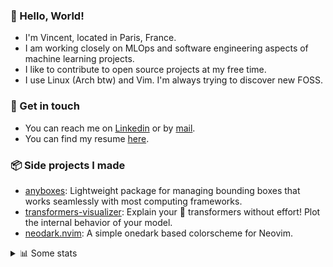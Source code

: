 ### 👋 Hello, World!

- I'm Vincent, located in Paris, France.
- I am working closely on MLOps and software engineering aspects of machine learning projects.
- I like to contribute to open source projects at my free time.
- I use Linux (Arch btw) and Vim. I'm always trying to discover new FOSS.

### 🔗 Get in touch

- You can reach me on [Linkedin](https://www.linkedin.com/in/vincent-duchauffour-3a9641155/) or by [mail](mailto:vincent.duchauffour@proton.me).
- You can find my resume [here](https://raw.githubusercontent.com/VDuchauffour/resume/main/resume.pdf).

### 📦 Side projects I made

- [anyboxes](https://github.com/VDuchauffour/anyboxes): Lightweight package for managing bounding boxes that works seamlessly with most computing frameworks.
- [transformers-visualizer](https://github.com/VDuchauffour/transformers-visualizer): Explain your 🤗 transformers without effort! Plot the internal behavior of your model. 
- [neodark.nvim](https://github.com/VDuchauffour/neodark.nvim): A simple onedark based colorscheme for Neovim.

<details><summary>📊 Some stats</summary>  
  
<p align="center">
  <img alt="VDuchauffour's github stats" src="https://github-readme-stats.vercel.app/api?username=VDuchauffour&include_all_commits=true&show_icons=true&theme=react"/>
  <br />
  <img alt="VDuchauffour's streak stats" src="https://streak-stats.demolab.com?user=VDuchauffour&theme=react"/>
  <br />
  <img alt="VDuchauffour's language stats" src="https://github-readme-stats.vercel.app/api/top-langs/?username=VDuchauffour&count_private=true&include_all_commits=true&show_icons=true&layout=compact&theme=react"/>
  <!--   <br />
  <img alt="VDuchauffour's Wakatime stats" src="https://github-readme-stats.vercel.app/api/wakatime?username=VDuchauffour&theme=react"/> -->
</p>

#### 🧭 Wakatime stats
<!--START_SECTION:waka-->
![Code Time](http://img.shields.io/badge/Code%20Time-1%2C125%20hrs%2025%20mins-blue)

![Lines of code](https://img.shields.io/badge/From%20Hello%20World%20I%27ve%20Written-2.0%20million%20lines%20of%20code-blue)

**🐱 My GitHub Data** 

> 📦 981.7 kB Used in GitHub's Storage 
 > 
> 🏆 1,729 Contributions in the Year 2023
 > 
> 🚫 Not Opted to Hire
 > 
> 📜 9 Public Repositories 
 > 
> 🔑 2 Private Repositories 
 > 
**I'm a Night 🦉** 

```text
🌞 Morning                48 commits          █░░░░░░░░░░░░░░░░░░░░░░░░   04.21 % 
🌆 Daytime                332 commits         ███████░░░░░░░░░░░░░░░░░░   29.10 % 
🌃 Evening                393 commits         █████████░░░░░░░░░░░░░░░░   34.44 % 
🌙 Night                  368 commits         ████████░░░░░░░░░░░░░░░░░   32.25 % 
```
📅 **I'm Most Productive on Sunday** 

```text
Monday                   187 commits         ████░░░░░░░░░░░░░░░░░░░░░   16.39 % 
Tuesday                  74 commits          ██░░░░░░░░░░░░░░░░░░░░░░░   06.49 % 
Wednesday                226 commits         █████░░░░░░░░░░░░░░░░░░░░   19.81 % 
Thursday                 170 commits         ████░░░░░░░░░░░░░░░░░░░░░   14.90 % 
Friday                   119 commits         ███░░░░░░░░░░░░░░░░░░░░░░   10.43 % 
Saturday                 49 commits          █░░░░░░░░░░░░░░░░░░░░░░░░   04.29 % 
Sunday                   316 commits         ███████░░░░░░░░░░░░░░░░░░   27.70 % 
```


📊 **This Week I Spent My Time On** 

```text
💬 Programming Languages: 
Python                   30 hrs 32 mins      ███████████████████░░░░░░   77.51 % 
YAML                     2 hrs 4 mins        █░░░░░░░░░░░░░░░░░░░░░░░░   05.26 % 
XML                      1 hr 45 mins        █░░░░░░░░░░░░░░░░░░░░░░░░   04.45 % 
TOML                     50 mins             █░░░░░░░░░░░░░░░░░░░░░░░░   02.12 % 
Bash                     45 mins             ░░░░░░░░░░░░░░░░░░░░░░░░░   01.91 % 
```


 Last Updated on 20/10/2023 00:35:00 UTC
<!--END_SECTION:waka-->
</details>
